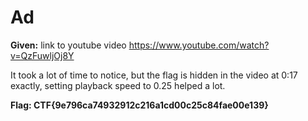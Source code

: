 # Ad

**Given:** link to youtube video https://www.youtube.com/watch?v=QzFuwljOj8Y

It took a lot of time to notice, but the flag is hidden in the video at 0:17 exactly, setting playback speed to 0.25 helped a lot.

**Flag: CTF{9e796ca74932912c216a1cd00c25c84fae00e139}**
